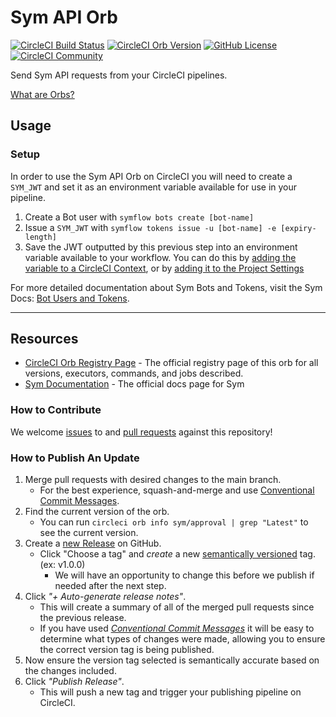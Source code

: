 # Sym API Orb 


[![CircleCI Build Status](https://circleci.com/gh/symopsio/sym-orb.svg?style=shield "CircleCI Build Status")](https://circleci.com/gh/symopsio/sym-orb) [![CircleCI Orb Version](https://badges.circleci.com/orbs/sym/sym-orb.svg)](https://circleci.com/orbs/registry/orb/sym/sym-orb) [![GitHub License](https://img.shields.io/badge/license-MIT-lightgrey.svg)](https://raw.githubusercontent.com/symopsio/sym-orb/main/LICENSE) [![CircleCI Community](https://img.shields.io/badge/community-CircleCI%20Discuss-343434.svg)](https://discuss.circleci.com/c/ecosystem/orbs)

Send Sym API requests from your CircleCI pipelines.

[What are Orbs?](https://circleci.com/orbs/)

## Usage
### Setup
In order to use the Sym API Orb on CircleCI you will need to create a `SYM_JWT` and set it as an environment variable
available for use in your pipeline.

1. Create a Bot user with `symflow bots create [bot-name]`
2. Issue a `SYM_JWT` with `symflow tokens issue -u [bot-name] -e [expiry-length]`
3. Save the JWT outputted by this previous step into an environment variable available to your workflow. You can do this by [adding the variable to a CircleCI Context](https://circleci.com/docs/2.0/env-vars#setting-an-environment-variable-in-a-context),
or by [adding it to the Project Settings](https://circleci.com/docs/2.0/env-vars#setting-an-environment-variable-in-a-project)

For more detailed documentation about Sym Bots and Tokens, visit the Sym Docs: [Bot Users and Tokens](https://docs.symops.com/docs/using-bot-tokens).

---

## Resources
- [CircleCI Orb Registry Page](https://circleci.com/orbs/registry/orb/sym/sym-orb) - The official registry page of this orb for all versions, executors, commands, and jobs described.
- [Sym Documentation](https://docs.symops.com/docs) - The official docs page for Sym

### How to Contribute

We welcome [issues](https://github.com/symopsio/sym-orb/issues) to and [pull requests](https://github.com/symopsio/sym-orb/pulls) against this repository!

### How to Publish An Update
1. Merge pull requests with desired changes to the main branch.
    - For the best experience, squash-and-merge and use [Conventional Commit Messages](https://conventionalcommits.org/).
2. Find the current version of the orb.
    - You can run `circleci orb info sym/approval | grep "Latest"` to see the current version.
3. Create a [new Release](https://github.com/symopsio/sym-orb/releases/new) on GitHub.
    - Click "Choose a tag" and _create_ a new [semantically versioned](http://semver.org/) tag. (ex: v1.0.0)
      - We will have an opportunity to change this before we publish if needed after the next step.
4.  Click _"+ Auto-generate release notes"_.
    - This will create a summary of all of the merged pull requests since the previous release.
    - If you have used _[Conventional Commit Messages](https://conventionalcommits.org/)_ it will be easy to determine what types of changes were made, allowing you to ensure the correct version tag is being published.
5. Now ensure the version tag selected is semantically accurate based on the changes included.
6. Click _"Publish Release"_.
    - This will push a new tag and trigger your publishing pipeline on CircleCI.
